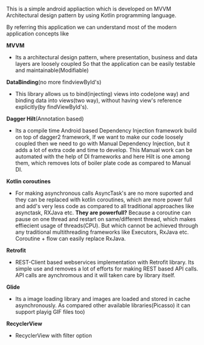 This is a simple android appliaction which is developed on MVVM Architectural design pattern by using Kotlin programming language.

By referring this application we can understand most of the modern application concepts like

**MVVM**
 - Its a architectural design pattern, where presentation, business and data layers are loosely coupled
   So that the application can be easily testable and maintainable(Modifiable)
 
**DataBinding**(no more findviewById's)
 - This library allows us to bind(injecting) views into code(one way) and binding data into views(two way),
   without having view's reference explicitly(by findViewById's).

**Dagger Hilt**(Annotation based)
 - Its a compile time Android based Dependency Injection framework build on top of dagger2 framework,
   If we want to make our code loosely coupled then we need to go with Manual Dependency Injection,
   but it adds a lot of extra code and time to develop. This Manual work can be automated with the help
   of DI frameworks and here Hilt is one among them, which removes lots of boiler plate code as compared to
   Manual DI.

**Kotlin coroutines**
- For making asynchronous calls AsyncTask's are no more suported and they can be replaced with
  kotlin coroutines, which are more power full and add's very less code as compared to all
  traditional approaches like asynctask, RXJava etc.
  **They are powerfull?**
  Because a coroutine can pause on one thread and restart on same/different
  thread, which makes effiecient usage of threads(CPU). But which cannot be achieved through
  any traditional multithreading frameworks like Executors, RxJava etc.
  Coroutine + flow can easily replace RxJava.

**Retrofit**
- REST-Client based webservices implementation with Retrofit library.
  Its simple use and removes a lot of efforts for making REST based API calls.
  API calls are aynchromous and it will taken care by library itself.

**Glide**
 - Its a image loading library and images are loaded and stored in cache asynchronously.
   As compared other available libraries(Picasso) it can support playig GIF files too) 

**RecyclerView**
 - RecyclerView with filter option
